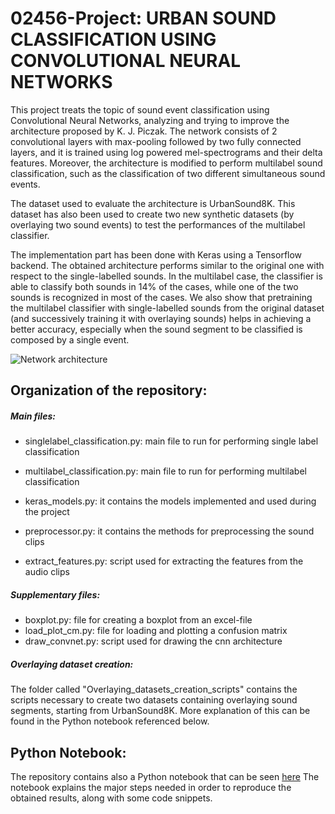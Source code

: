 # 02456-Project: URBAN SOUND CLASSIFICATION USING CONVOLUTIONAL NEURAL NETWORKS
This project treats the topic of sound event classification using Convolutional Neural Networks, analyzing and trying to improve the architecture proposed by K. J. Piczak. The network consists of 2 convolutional layers with max-pooling followed by two fully connected layers, and it is trained using log powered mel-spectrograms and their delta features. Moreover, the architecture is modified to perform multilabel sound classification, such as the classification of two different simultaneous sound events.

The dataset used to evaluate the architecture is UrbanSound8K. This dataset has also been used to create two new synthetic datasets (by overlaying two sound events) to test the performances of the multilabel classifier.

The implementation part has been done with Keras using a Tensorflow backend. The obtained architecture performs similar to the original one with respect to the single-labelled sounds. In the multilabel case, the classifier is able to classify both sounds in 14% of the cases, while one of the two sounds is recognized in most of the cases. We also show that pretraining the multilabel classifier with single-labelled sounds from the original dataset (and successively training it with overlaying sounds) helps in achieving a better accuracy, especially when the sound segment to be classified is composed by a single event.
  
![Network architecture](https://user-images.githubusercontent.com/9213173/34522589-9a3bbcb4-f093-11e7-8980-21bf43b1fdd6.png)

## Organization of the repository: 
##### Main files: 
- singlelabel_classification.py: main file to run for performing single label classification 
- multilabel_classification.py: main file to run for performing multilabel classification
- keras_models.py: it contains the models implemented and used during the project
- preprocessor.py: it contains the methods for preprocessing the sound clips

- extract_features.py: script used for extracting the features from the audio clips

##### Supplementary files: 
- boxplot.py: file for creating a boxplot from an excel-file
- load_plot_cm.py: file for loading and plotting a confusion matrix
- draw_convnet.py: script used for drawing the cnn architecture 

##### Overlaying dataset creation:
The folder called "Overlaying_datasets_creation_scripts" contains the scripts necessary to create two datasets containing overlaying sound segments, starting from UrbanSound8K. More explanation of this can be found in the Python notebook referenced below. 


## Python Notebook:
The repository contains also a Python notebook that can be seen [here](http://nbviewer.jupyter.org/github/lccambiaghi/02456-Project---Background-Audio-Classification/blob/master/Notebook.ipynb)
The notebook explains the major steps needed in order to reproduce the obtained results, along with some code snippets. 
